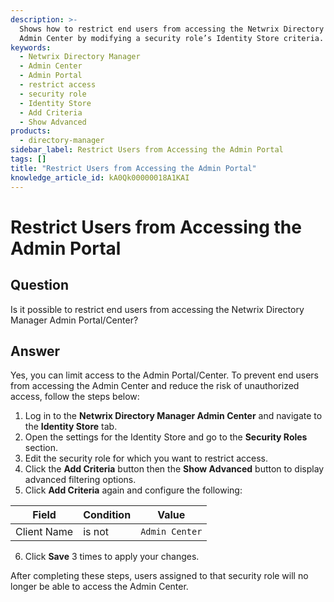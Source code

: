 ```yaml
---
description: >-
  Shows how to restrict end users from accessing the Netwrix Directory Manager
  Admin Center by modifying a security role’s Identity Store criteria.
keywords:
  - Netwrix Directory Manager
  - Admin Center
  - Admin Portal
  - restrict access
  - security role
  - Identity Store
  - Add Criteria
  - Show Advanced
products:
  - directory-manager
sidebar_label: Restrict Users from Accessing the Admin Portal
tags: []
title: "Restrict Users from Accessing the Admin Portal"
knowledge_article_id: kA0Qk00000018A1KAI
---
```


# Restrict Users from Accessing the Admin Portal

## Question
Is it possible to restrict end users from accessing the Netwrix Directory Manager Admin Portal/Center?

## Answer
Yes, you can limit access to the Admin Portal/Center. To prevent end users from accessing the Admin Center and reduce the risk of unauthorized access, follow the steps below:

1. Log in to the **Netwrix Directory Manager Admin Center** and navigate to the **Identity Store** tab.
2. Open the settings for the Identity Store and go to the **Security Roles** section.
3. Edit the security role for which you want to restrict access.
4. Click the **Add Criteria** button then the **Show Advanced** button to display advanced filtering options.
5. Click **Add Criteria** again and configure the following:

| Field       | Condition | Value |
|-------------|-----------|-------|
| Client Name | is not    | `Admin Center` |

6. Click **Save** 3 times to apply your changes.

After completing these steps, users assigned to that security role will no longer be able to access the Admin Center.
